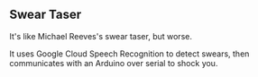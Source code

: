 ## Swear Taser

It's like Michael Reeves's swear taser, but worse. 

It uses Google Cloud Speech Recognition to detect swears, then communicates with an Arduino over serial to shock you.
